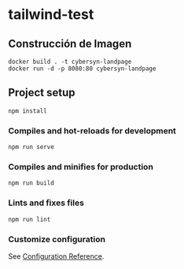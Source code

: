 # tailwind-test

## Construcción de Imagen

```
docker build . -t cybersyn-landpage
docker run -d -p 8080:80 cybersyn-landpage
```

## Project setup
```
npm install
```

### Compiles and hot-reloads for development
```
npm run serve
```

### Compiles and minifies for production
```
npm run build
```

### Lints and fixes files
```
npm run lint
```

### Customize configuration
See [Configuration Reference](https://cli.vuejs.org/config/).
